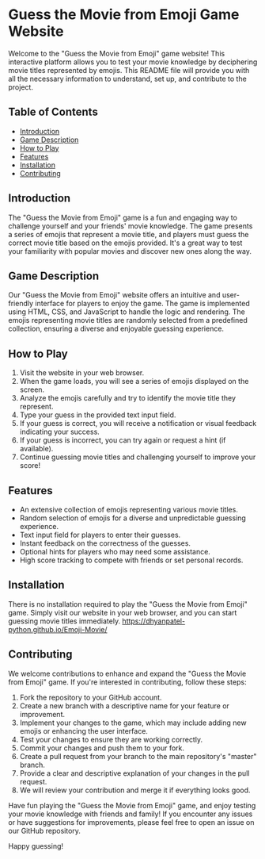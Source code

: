 # Guess the Movie from Emoji Game Website

Welcome to the "Guess the Movie from Emoji" game website! This interactive platform allows you to test your movie knowledge by deciphering movie titles represented by emojis. This README file will provide you with all the necessary information to understand, set up, and contribute to the project.

## Table of Contents

- [Introduction](#introduction)
- [Game Description](#game-description)
- [How to Play](#how-to-play)
- [Features](#features)
- [Installation](#installation)
- [Contributing](#contributing)

## Introduction

The "Guess the Movie from Emoji" game is a fun and engaging way to challenge yourself and your friends' movie knowledge. The game presents a series of emojis that represent a movie title, and players must guess the correct movie title based on the emojis provided. It's a great way to test your familiarity with popular movies and discover new ones along the way.

## Game Description

Our "Guess the Movie from Emoji" website offers an intuitive and user-friendly interface for players to enjoy the game. The game is implemented using HTML, CSS, and JavaScript to handle the logic and rendering. The emojis representing movie titles are randomly selected from a predefined collection, ensuring a diverse and enjoyable guessing experience.

## How to Play

1. Visit the website in your web browser.
2. When the game loads, you will see a series of emojis displayed on the screen.
3. Analyze the emojis carefully and try to identify the movie title they represent.
4. Type your guess in the provided text input field.
5. If your guess is correct, you will receive a notification or visual feedback indicating your success.
6. If your guess is incorrect, you can try again or request a hint (if available).
7. Continue guessing movie titles and challenging yourself to improve your score!

## Features

- An extensive collection of emojis representing various movie titles.
- Random selection of emojis for a diverse and unpredictable guessing experience.
- Text input field for players to enter their guesses.
- Instant feedback on the correctness of the guesses.
- Optional hints for players who may need some assistance.
- High score tracking to compete with friends or set personal records.

## Installation

There is no installation required to play the "Guess the Movie from Emoji" game. Simply visit our website in your web browser, and you can start guessing movie titles immediately.
https://dhyanpatel-python.github.io/Emoji-Movie/

## Contributing

We welcome contributions to enhance and expand the "Guess the Movie from Emoji" game. If you're interested in contributing, follow these steps:

1. Fork the repository to your GitHub account.
2. Create a new branch with a descriptive name for your feature or improvement.
3. Implement your changes to the game, which may include adding new emojis or enhancing the user interface.
4. Test your changes to ensure they are working correctly.
5. Commit your changes and push them to your fork.
6. Create a pull request from your branch to the main repository's "master" branch.
7. Provide a clear and descriptive explanation of your changes in the pull request.
8. We will review your contribution and merge it if everything looks good.



Have fun playing the "Guess the Movie from Emoji" game, and enjoy testing your movie knowledge with friends and family! If you encounter any issues or have suggestions for improvements, please feel free to open an issue on our GitHub repository.

Happy guessing!
